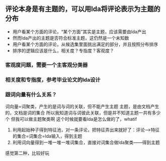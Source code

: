 ## 评论本身是有主题的，可以用lda将评论表示为主题的分布
- 用户看某个方面的评论，“某个方面”其实是主题，应该需要由lda产出
 - 然而lda产出的主题是否符合标准主题，这仍然是一个未知数
- 用户看某个方面的评论，从候选集里面挑出满足的部分，并且按照分布排序
- 排序的逻辑应该是什么，相关度？专指度？客观度？

### 客观度问题，需要一个主客观分类器

### 相关度和专指度，参考毕业论文的lda设计

### 跟词向量有什么关系？
词向量=词聚类，产生的是词与词的关联，但不能产生主题
主题，是由文档产生的，文档是词的集合
所以我知道词与词彼此关联，但是并不知道主题一共有多少个
但我可以做主题聚类啊
这个时候就要看lda是怎么做的了，whatif
1. 利用起始种子得到特征池，对一条评论，把特征弄出来就好了：评论—>特征的集合=词集合=lda输入，得到主题
2. 利用词向量得到一堆一堆一堆词集合，直接对词集合做lda聚类——得到主题

感觉第二种，比较好玩

